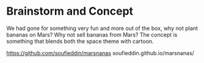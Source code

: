 # Brainstorm and Concept

We had gone for something very fun and more out of the box, why not plant bananas on Mars? Why not sell bananas from Mars? The concept is something that blends both the space theme with cartoon. 

https://github.com/soufieddin/marsnanas
soufieddin.github.io/marsnanas/
